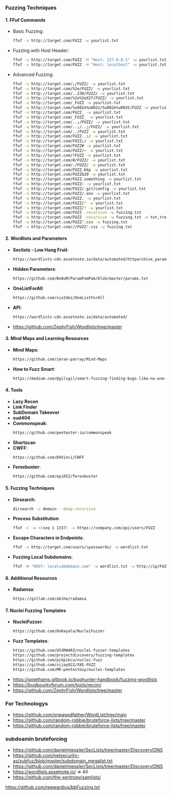 
### **Fuzzing Techniques**

#### **1. FFuf Commands**
- Basic Fuzzing:
  ```bash
  ffuf -u http://target.com/FUZZ -w yourlist.txt
  ```
- Fuzzing with Host Header:
  ```bash
  ffuf -u http://target.com/FUZZ -H "Host: 127.0.0.1" -w yourlist.txt
  ffuf -u http://target.com/FUZZ -H "Host: localhost" -w yourlist.txt
  ```
- Advanced Fuzzing:
  ```bash
  ffuf -u http://target.com/;/FUZZ/ -w yourlist.txt
  ffuf -u http://target.com/%2e/FUZZ/ -w yourlist.txt
  ffuf -u http://target.com/..238/FUZZ/ -w yourlist.txt
  ffuf -u http://target.com/%2e%2eX2f/FUZZ/ -w yourlist.txt
  ffuf -u http://target.com/_FUZZ -w yourlist.txt
  ffuf -u http://target.com/%u082e%u002¢/%u002e%u002€/FUZZ -w yourlist.txt
  ffuf -u http://target.com/FUZZ_ -w yourlist.txt
  ffuf -u http://target.com/_FUZZ_ -w yourlist.txt
  ffuf -u http://target.com/..;/FUZZ/ -w yourlist.txt
  ffuf -u http://target.com/..;/..;/FUZZ/ -w yourlist.txt
  ffuf -u http://target.com/../FUZZ -w yourlist.txt
  ffuf -u http://target.com/FUZZ..;/ -w yourlist.txt
  ffuf -u http://target.com/FUZZ;/ -w yourlist.txt
  ffuf -u http://target.com/FUZZ# -w yourlist.txt
  ffuf -u http://target.com/FUZZ/~ -w yourlist.txt
  ffuf -u http://target.com/!FUZZ -w yourlist.txt
  ffuf -u http://target.com/#/FUZZ/ -w yourlist.txt
  ffuf -u http://target.com/-/FUZZ/ -w yourlist.txt
  ffuf -u http://target.com/FUZZ.bkp -w yourlist.txt
  ffuf -u http://target.com/FUZZA20 -w yourlist.txt
  ffuf -u http://target.com/FUZZ.something -w yourlist.txt
  ffuf -u http://target.com/FUZZ~ -w yourlist.txt
  ffuf -u http://target.com/FUZZ/.git/config -w yourlist.txt
  ffuf -u http://target.com/FUZZ/.env -w yourlist.txt
  ffuf -u http://target.com/FUZZ. -w yourlist.txt
  ffuf -u http://target.com/FUZZ/* -w yourlist.txt
  ffuf -u http://target.com/FUZZ/? -w yourlist.txt
  ffuf -u http://target.com/FUZZ -recursive -w fuzzing.txt
  ffuf -u http://target.com/FUZZ -recursive -w fuzzing.txt -e txt,tree,main
  ffuf -u http://target.com/FUZZ?.css -w fuzzing.txt
  ffuf -u http://target.com///FUZZ?.css -w fuzzing.txt
  ```

#### **2. Wordlists and Parameters**
- **Seclists - Low Hang Fruit**:
  ```bash
  https://wordlists-cdn.assetnote.io/data/automated/httparchive_parameters_top_1m_2023_12_28.txt
  ```
- **Hidden Parameters**:
  ```bash
  https://github.com/Bo0oM/ParamPamPam/blob/master/params.txt
  ```
- **OneListForAll**:
  ```bash
  https://github.com/six2dez/OneListForAll
  ```
- **API**:
  ```bash
  https://wordlists-cdn.assetnote.io/data/automated/
  ```
- https://github.com/ZephrFish/Wordlists/tree/master

#### **3. Mind Maps and Learning Resources**
- **Mind Maps**:
  ```bash
  https://github.com/imran-parray/Mind-Maps
  ```
- **How to Fuzz Smart**:
  ```bash
  https://medium.com/@gilsgil/smart-fuzzing-finding-bugs-like-no-one-else-by-gilson-oliveira-d6aa0dbc285b
  ```

#### **4. Tools**
- **Lazy Recon**
- **Link Finder**
- **SubDomain Takeover**
- **sud404**
- **Commonspeak**:
  ```bash
  https://github.com/pentester-io/commonspeak
  ```
- **Shortscan**
- **CWFF**:
  ```bash
  https://github.com/D4Vinci/CWFF
  ```
- **Feroxbuster**:
  ```bash
  https://github.com/epi052/feroxbuster
  ```

#### **5. Fuzzing Techniques**
- **Dirsearch**:
  ```bash
  dirsearch -u domain --deep-recursive
  ```
- **Process Substitution**:
  ```bash
  ffuf -c -w <(seq 1 1337) -u https://company.com/api/users/FUZZ
  ```
- **Escape Characters in Endpoints**:
  ```bash
  ffuf -u http://target.com/users/\passwords/ -w wordlist.txt
  ```
- **Fuzzing Local Subdomains**:
  ```bash
  ffuf -H "HOST: localsubdomain.com" -w wordlist.txt -u http://ip/FUZZ
  ```

#### **6. Additional Resources**
- **Radamsa**:
  ```bash
  https://gitlab.com/akihe/radamsa
  ```

#### **7. Nuclei Fuzzing Templates**
- **NucleiFuzzer**:
  ```bash
  https://github.com/0xKayala/NucleiFuzzer
  ```
- **Fuzz Templates**:
  ```bash
  https://github.com/U53RW4R3/nuclei-fuzzer-templates
  https://github.com/projectdiscovery/fuzzing-templates
  https://github.com/pikpikcu/nuclei-fuzz
  https://github.com/vijay922/XXE-FUZZ
  https://github.com/MR-pentestGuy/nuclei-templates
  ```
- https://gowthams.gitbook.io/bughunter-handbook/fuzzing-wordlists
- https://bugbountyforum.com/tools/recon/
- https://github.com/ZephrFish/Wordlists/tree/master
### **For Technologys**
- https://github.com/orwagodfather/WordList/tree/main
- https://github.com/random-robbie/bruteforce-lists/tree/master
- https://github.com/random-robbie/bruteforce-lists/tree/master
### subdoamin bruteforcing
- https://github.com/danielmiessler/SecLists/tree/master/Discovery/DNS
- https://github.com/netsecurity-as/subfuz/blob/master/subdomain_megalist.txt
- https://github.com/danielmiessler/SecLists/tree/master/Discovery/DNS
- https://wordlists.assetnote.io/ =>  All
- https://github.com/the-xentropy/samlists/

https://github.com/reewardius/bbFuzzing.txt
